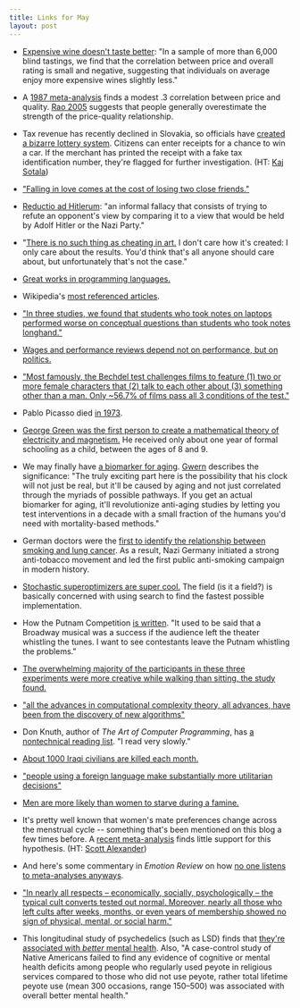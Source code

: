 ```yaml
---
title: Links for May
layout: post
---
```


* [Expensive wine doesn't taste better](http://www.wine-economics.org/workingpapers/AAWE_WP16.pdf): "In a sample of more than 6,000 blind tastings, we find that the correlation between price and overall rating is small and negative, suggesting that individuals on average enjoy more expensive wines slightly less."

* A [1987 meta-analysis](http://www-bcf.usc.edu/~tellis/priceandquality.pdf) finds a modest .3 correlation between price and quality. [Rao 2005](http://carlsonmba.csom.umn.edu/marketinginstitute/research/documents/Rao_QualityofPrice_2005.pdf) suggests that people generally overestimate the strength of the price-quality relationship.

* Tax revenue has recently declined in Slovakia, so officials have [created a bizarre lottery system](http://www.nytimes.com/2014/04/20/world/europe/forget-the-car-in-slovakian-lottery-real-prize-goes-to-tax-man.html?hpw&rref=world&_r=1). Citizens can enter receipts for a chance to win a car. If the merchant has printed the receipt with a fake tax identification number, they're flagged for further investigation. (HT: [Kaj Sotala](http://kajsotala.fi/))

* ["Falling in love comes at the cost of losing two close friends."](http://www.bbc.co.uk/news/science-environment-11321282)

* [Reductio ad Hitlerum](https://en.wikipedia.org/wiki/Reductio_ad_Hitlerum): "an informal fallacy that consists of trying to refute an opponent's view by comparing it to a view that would be held by Adolf Hitler or the Nazi Party."

* "[There is no such thing as cheating in art.](http://muddycolors.blogspot.com/2014/04/cheating.html) I don't care how it's created: I only care about the results. You'd think that's all anyone should care about, but unfortunately that's not the case."

* [Great works in programming languages.](http://www.cis.upenn.edu/~bcpierce/courses/670Fall04/GreatWorksInPL.shtml)

* Wikipedia's [most referenced articles](https://en.wikipedia.org/wiki/Wikipedia:Most_referenced_articles).

* ["In three studies, we found that students who took notes on laptops performed worse on conceptual questions than students who took notes longhand."](http://pss.sagepub.com/content/early/2014/04/22/0956797614524581.abstract)

* [Wages and performance reviews depend not on performance, but on politics.](http://www.overcomingbias.com/2014/04/more-broken-evals.html)

* ["Most famously, the Bechdel test challenges films to feature (1) two or more female characters that (2) talk to each other about (3) something other than a man. Only ~56.7% of films pass all 3 conditions of the test."](http://a-nice-place-to-live.blogspot.com/2014/04/gender-disparity-in-hollywood.html)

* Pablo Picasso died [in 1973](http://en.wikipedia.org/wiki/Pablo_Picasso).

* [George Green was the first person to create a mathematical theory of electricity and magnetism.](http://en.wikipedia.org/wiki/George_Green) He received only about one year of formal schooling as a child, between the ages of 8 and 9.

* We may finally have [a biomarker for aging](http://www.nature.com/news/biomarkers-and-ageing-the-clock-watcher-1.15014). [Gwern](http://www.gwern.net/) describes the significance: "The truly exciting part here is the possibility that his clock will not just be real, but it'll be caused by aging and not just correlated through the myriads of possible pathways. If you get an actual biomarker for aging, it'll revolutionize anti-aging studies by letting you test interventions in a decade with a small fraction of the humans you'd need with mortality-based methods."

* German doctors were the [first to identify the relationship between smoking and lung cancer](https://en.wikipedia.org/wiki/Anti-tobacco_movement_in_Nazi_Germany). As a result, Nazi Germany initiated a strong anti-tobacco movement and led the first public anti-smoking campaign in modern history.

* [Stochastic superoptimizers are super cool.](http://blog.regehr.org/archives/923) The field (is it a field?) is basically concerned with using search to find the fastest possible implementation.

* How the Putnam Competition [is written](http://www.math.uiuc.edu/~reznick/putnam.pdf). "It used to be said that a Broadway musical was a success if the audience left the theater whistling the tunes. I want to see contestants leave the Putnam whistling the problems."

* [The overwhelming majority of the participants in these three experiments were more creative while walking than sitting, the study found.](http://news.stanford.edu/news/2014/april/walking-vs-sitting-042414.html?hn)

* ["all the advances in computational complexity theory, all advances, have been from the discovery of new algorithms"](http://rjlipton.wordpress.com/2009/09/22/its-all-algorithms-algorithms-and-algorithms/)

* Don Knuth, author of *The Art of Computer Programming*, has [a nontechnical reading list](http://www-cs-faculty.stanford.edu/~uno/retd.html). "I read very slowly."

* [About 1000 Iraqi civilians are killed each month.](dartthrowingchimp.wordpress.com/2014/04/30/alarmed-by-iraq/)

* ["people using a foreign language make substantially more utilitarian decisions"](http://www.sciencedaily.com/releases/2014/04/140428120659.htm)

* [Men are more likely than women to starve during a famine.](http://econlog.econlib.org/archives/2014/04/feminizing_fami.html)

* It's pretty well known that women's mate preferences change across the menstrual cycle -- something that's been mentioned on this blog a few times before. A [recent meta-analysis](http://emr.sagepub.com/content/early/2014/03/24/1754073914523073.abstract) finds little support for this hypothesis. (HT: [Scott Alexander](http://slatestarcodex.com/2014/05/01/links-for-may-2014/))

* And here's some commentary in *Emotion Review* on how [no one listens to meta-analyses anyways](http://www.christopherjferguson.com/Emotion%20Review.pdf). 

* ["In nearly all respects – economically, socially, psychologically – the typical cult converts tested out normal. Moreover, nearly all those who left cults after weeks, months, or even years of membership showed no sign of physical, mental, or social harm."](http://isites.harvard.edu/fs/docs/icb.topic107502.files/Iannaccone.Market_for_Martyrs.pdf)

* This longitudinal study of psychedelics (such as LSD) finds that [they're associated with *better* mental health](http://www.plosone.org/article/info%3Adoi%2F10.1371%2Fjournal.pone.0063972). Also, "A case-control study of Native Americans failed to find any evidence of cognitive or mental health deficits among people who regularly used peyote in religious services compared to those who did not use peyote, rather total lifetime peyote use (mean 300 occasions, range 150–500) was associated with overall better mental health."
